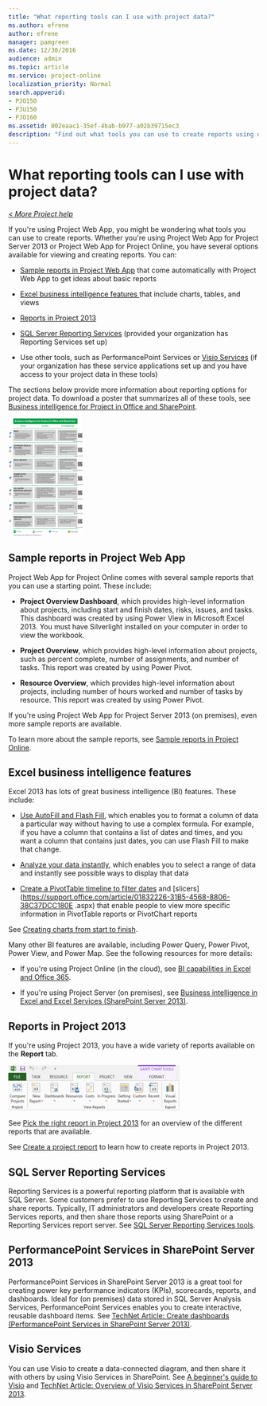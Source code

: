 ```yaml
---
title: "What reporting tools can I use with project data?"
ms.author: efrene
author: efrene
manager: pamgreen
ms.date: 12/30/2016
audience: admin
ms.topic: article
ms.service: project-online
localization_priority: Normal
search.appverid:
- PJO150
- PJU150
- PJO160
ms.assetid: 002eaac1-35ef-4bab-b977-a02b39715ec3
description: "Find out what tools you can use to create reports using data in Project Web App."
---
```


# What reporting tools can I use with project data?

 *[\< More Project help](project-help.md)* 
  
If you're using Project Web App, you might be wondering what tools you can use to create reports. Whether you're using Project Web App for Project Server 2013 or Project Web App for Project Online, you have several options available for viewing and creating reports. You can:
  
- [Sample reports in Project Web App](what-reporting-tools-can-i-use-with-project-data.md#__sample_reports_in) that come automatically with Project Web App to get ideas about basic reports 
    
- [Excel business intelligence features ](what-reporting-tools-can-i-use-with-project-data.md#__excel_business_intelligence) that include charts, tables, and views 
    
- [Reports in Project 2013](what-reporting-tools-can-i-use-with-project-data.md#__reports_in_project)
    
- [SQL Server Reporting Services](what-reporting-tools-can-i-use-with-project-data.md#__sql_server_reporting) (provided your organization has Reporting Services set up) 
    
- Use other tools, such as PerformancePoint Services or [Visio Services](what-reporting-tools-can-i-use-with-project-data.md#__visio_services) (if your organization has these service applications set up and you have access to your project data in these tools) 
    
The sections below provide more information about reporting options for project data. To download a poster that summarizes all of these tools, see [Business intelligence for Project in Office and SharePoint](https://download.microsoft.com/download/8/d/6/8d65bb82-828e-4202-8829-89353b4ed12f/AF104195754_en-us_projectbi_handout_2014.pdf
). 
  
[![BI for Project in Office and SharePoint](media/88a9ea4a-fa1e-45df-b3e0-1f7b6771e03d.png)](https://download.microsoft.com/download/8/d/6/8d65bb82-828e-4202-8829-89353b4ed12f/AF104195754_en-us_projectbi_handout_2014.pdf
)
  
## Sample reports in Project Web App
<a name="__sample_reports_in"> </a>

 Project Web App for Project Online comes with several sample reports that you can use a starting point. These include: 
  
- **Project Overview Dashboard**, which provides high-level information about projects, including start and finish dates, risks, issues, and tasks. This dashboard was created by using Power View in Microsoft Excel 2013. You must have Silverlight installed on your computer in order to view the workbook.
    
- **Project Overview**, which provides high-level information about projects, such as percent complete, number of assignments, and number of tasks. This report was created by using Power Pivot.
    
- **Resource Overview**, which provides high-level information about projects, including number of hours worked and number of tasks by resource. This report was created by using Power Pivot.
    
If you're using Project Web App for Project Server 2013 (on premises), even more sample reports are available. 
  
To learn more about the sample reports, see [Sample reports in Project Online](https://support.office.com/article/ceab4edc-13f4-4b64-81e1-a0f3a5c607bc).
  
## Excel business intelligence features
<a name="__excel_business_intelligence"> </a>

Excel 2013 has lots of great business intelligence (BI) features. These include: 
  
- [Use AutoFill and Flash Fill](https://support.office.com/article/2e79a709-c814-4b27-8bc2-c4dc84d49464), which enables you to format a column of data a particular way without having to use a complex formula. For example, if you have a column that contains a list of dates and times, and you want a column that contains just dates, you can use Flash Fill to make that change. 
    
- [Analyze your data instantly](https://support.office.com/article/9e382e73-7f5e-495a-a8dc-be8225b1bb78), which enables you to select a range of data and instantly see possible ways to display that data
    
- [Create a PivotTable timeline to filter dates](https://support.office.com/article/d3956083-01be-408c-906d-6fc99d9fadfa) and [slicers](https://support.office.com/article/01832226-31B5-4568-8806-38C37DCC180E .aspx) that enable people to view more specific information in PivotTable reports or PivotChart reports 
    
See [Creating charts from start to finish](https://support.office.com/article/36f8a2b7-0f74-4d40-942d-bc2e42436d73). 
  
Many other BI features are available, including Power Query, Power Pivot, Power View, and Power Map. See the following resources for more details:
  
- If you're using Project Online (in the cloud), see [BI capabilities in Excel and Office 365](https://support.office.com/article/26c0548e-124c-4fd3-aab3-5f64568cb743).
    
- If you're using Project Server (on premises), see [Business intelligence in Excel and Excel Services (SharePoint Server 2013)](https://support.office.com/article/2740f10c-579d-4b40-a1d9-7beb5d38547c).
    
## Reports in Project 2013
<a name="__reports_in_project"> </a>

If you're using Project 2013, you have a wide variety of reports available on the **Report** tab. 
  
![Report tab in Project 2013](media/fabe0d1b-4a78-47be-b0b1-3259ccab86de.jpg)
  
See [Pick the right report in Project 2013](https://support.office.com/article/61324235-aaec-4eef-acab-4c5245fedaeb) for an overview of the different reports that are available. 
  
See [Create a project report](https://support.office.com/article/6e74dc79-0e2d-480b-b600-3a466bf289a3) to learn how to create reports in Project 2013. 
  
## SQL Server Reporting Services
<a name="__sql_server_reporting"> </a>

Reporting Services is a powerful reporting platform that is available with SQL Server. Some customers prefer to use Reporting Services to create and share reports. Typically, IT administrators and developers create Reporting Services reports, and then share those reports using SharePoint or a Reporting Services report server. See [SQL Server Reporting Services tools](https://technet.microsoft.com/library/ms155792).
  
## PerformancePoint Services in SharePoint Server 2013
<a name="__sharepoint_applications"> </a>

PerformancePoint Services in SharePoint Server 2013 is a great tool for creating power key performance indicators (KPIs), scorecards, reports, and dashboards. Ideal for (on premises) data stored in SQL Server Analysis Services, PerformancePoint Services enables you to create interactive, reusable dashboard items. See [TechNet Article: Create dashboards (PerformancePoint Services in SharePoint Server 2013)](https://technet.microsoft.com/library/jj571736%28v=office.15%29.aspx).
  
## Visio Services
<a name="__visio_services"> </a>

You can use Visio to create a data-connected diagram, and then share it with others by using Visio Services in SharePoint. See [A beginner's guide to Visio](https://support.office.com/article/bc1605de-d9f3-4c3a-970c-19876386047c) and [TechNet Article: Overview of Visio Services in SharePoint Server 2013](https://technet.microsoft.com/library/ee663485.aspx). 
  

